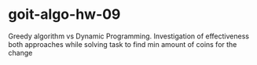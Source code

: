 # goit-algo-hw-09
Greedy algorithm vs Dynamic Programming. Investigation of effectiveness both approaches while solving task to find min amount of coins for the change
